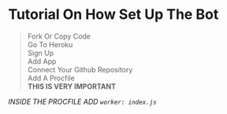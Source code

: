 Tutorial On How Set Up The Bot
==============================

> Fork Or Copy Code<br />
> Go To Heroku<br />
> Sign Up<br />
> Add App<br />
> Connect Your Github Repository<br />
> Add A Procfile<br />
**THIS IS VERY IMPORTANT**

*INSIDE THE PROCFILE ADD `worker: index.js`*
